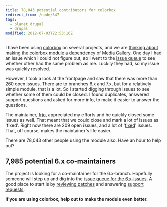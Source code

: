 ```yaml
---
title: 78,043 potential contributors for colorbox
redirect_from: /node/347
tags:
  - planet drupal
  - drupal
modified: 2012-07-03T22:53:16Z
---
```


I have been using [colorbox](http://drupal.org/project/colorbox) on several projects, and we are [thinking about making the colorbox module a dependency](http://drupal.org/node/1053674) of [Media Gallery](http://drupal.org/project/media_gallery). One day I had an issue which I could not figure out, so I went to the [issue queue](http://drupal.org/project/issues/colorbox?categories=All) to see whether other had the same problem as me. Luckily they had, so my issue was quickly resolved.

However, I took a look at the frontpage and saw that there was more than 260 open issues. There are to branches 6.x and 7.x, but for a relatively simple module, that is a lot. So I started digging through issues to see whether some of them could be closed. I found duplicates, answered support questions and asked for more info, to make it easier to answer the questions.

The maintainer, [frjo](http://drupal.org/user/5546), appreciated my efforts and he quickly closed some issues as well. That meant that we could close and mark a lot of issues as 'fixed'. Right now there are 209 open issues, and a lot of '[fixed](http://drupal.org/project/issues/colorbox?text=&status=2&priorities=All&categories=All&version=All&component=All)' issues. That, off course, makes the maintainer's life easier.

There are 78,043 other people using the module also. Have an hour to help out?

7,985 potential 6.x co-maintainers
----------------------------------

The project is looking for a co-maintainer for the 6.x-branch. Hopefully someone will step up and dig into the [issue queue for the 6.x-issues](http://drupal.org/project/issues/colorbox?text=&status=Open&priorities=All&categories=All&version=6.x&component=All). A good place to start is by [reviewing patches](http://drupal.org/project/issues/colorbox?text=&status=8&priorities=All&categories=All&version=6.x&component=All) and answering [support requests](http://drupal.org/project/issues/colorbox?text=&status=Open&priorities=All&categories=support&version=6.x&component=All).

**If you are using colorbox, help out to make the module even better.**
